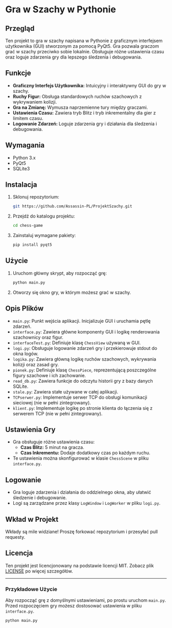 # Gra w Szachy w Pythonie

## Przegląd
Ten projekt to gra w szachy napisana w Pythonie z graficznym interfejsem użytkownika (GUI) stworzonym za pomocą PyQt5. Gra pozwala graczom grać w szachy przeciwko sobie lokalnie. Obsługuje różne ustawienia czasu oraz loguje zdarzenia gry dla lepszego śledzenia i debugowania.

## Funkcje
- **Graficzny Interfejs Użytkownika:** Intuicyjny i interaktywny GUI do gry w szachy.
- **Ruchy Figur:** Obsługa standardowych ruchów szachowych z wykrywaniem kolizji.
- **Gra na Zmianę:** Wymusza naprzemienne tury między graczami.
- **Ustawienia Czasu:** Zawiera tryb Blitz i tryb inkrementalny dla gier z limitem czasu.
- **Logowanie Zdarzeń:** Loguje zdarzenia gry i działania dla śledzenia i debugowania.

## Wymagania
- Python 3.x
- PyQt5
- SQLite3

## Instalacja
1. Sklonuj repozytorium:
    ```sh
    git https://github.com/Assassin-PL/ProjektSzachy.git
    ```
2. Przejdź do katalogu projektu:
    ```sh
    cd chess-game
    ```
3. Zainstaluj wymagane pakiety:
    ```sh
    pip install pyqt5
    ```

## Użycie
1. Uruchom główny skrypt, aby rozpocząć grę:
    ```sh
    python main.py
    ```
2. Otworzy się okno gry, w którym możesz grać w szachy.

## Opis Plików
- `main.py`: Punkt wejścia aplikacji. Inicjalizuje GUI i uruchamia pętlę zdarzeń.
- `interface.py`: Zawiera główne komponenty GUI i logikę renderowania szachownicy oraz figur.
- `interfaceTest.py`: Definiuje klasę `ChessView` używaną w GUI.
- `logi.py`: Obsługuje logowanie zdarzeń gry i przekierowuje stdout do okna logów.
- `logika.py`: Zawiera główną logikę ruchów szachowych, wykrywania kolizji oraz zasad gry.
- `pionek.py`: Definiuje klasę `ChessPiece`, reprezentującą poszczególne figury szachowe i ich zachowanie.
- `read_db.py`: Zawiera funkcje do odczytu historii gry z bazy danych SQLite.
- `stale.py`: Zawiera stałe używane w całej aplikacji.
- `TCPserwer.py`: Implementuje serwer TCP do obsługi komunikacji sieciowej (nie w pełni zintegrowany).
- `klient.py`: Implementuje logikę po stronie klienta do łączenia się z serwerem TCP (nie w pełni zintegrowany).

## Ustawienia Gry
- Gra obsługuje różne ustawienia czasu:
  - **Czas Blitz:** 5 minut na gracza.
  - **Czas Inkrementu:** Dodaje dodatkowy czas po każdym ruchu.
- Te ustawienia można skonfigurować w klasie `ChessScene` w pliku `interface.py`.

## Logowanie
- Gra loguje zdarzenia i działania do oddzielnego okna, aby ułatwić śledzenie i debugowanie.
- Logi są zarządzane przez klasy `LogWindow` i `LogWorker` w pliku `logi.py`.

## Wkład w Projekt
Wkłady są mile widziane! Proszę forkować repozytorium i przesyłać pull requesty.

## Licencja
Ten projekt jest licencjonowany na podstawie licencji MIT. Zobacz plik [LICENSE](LICENSE) po więcej szczegółów.

---

### Przykładowe Użycie
Aby rozpocząć grę z domyślnymi ustawieniami, po prostu uruchom `main.py`. Przed rozpoczęciem gry możesz dostosować ustawienia w pliku `interface.py`.

```sh
python main.py
